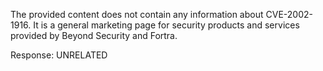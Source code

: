 The provided content does not contain any information about CVE-2002-1916. It is a general marketing page for security products and services provided by Beyond Security and Fortra.

Response: UNRELATED